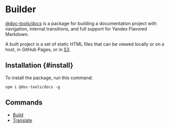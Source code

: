 # Builder

[@doc-tools/docs](https://www.npmjs.com/package/@doc-tools/docs) is a package for building a documentation project with navigation, internal transitions, and full support for Yandex Flavored Markdown.

A built project is a set of static HTML files that can be viewed locally or on a host, in GitHub Pages, or in [S3](publish-s3.md).

## Installation {#install}

To install the package, run this command:

```shell
npm i @doc-tools/docs -g
```

## Commands

- [Build](./build.md)
- [Translate](./translate.md)
